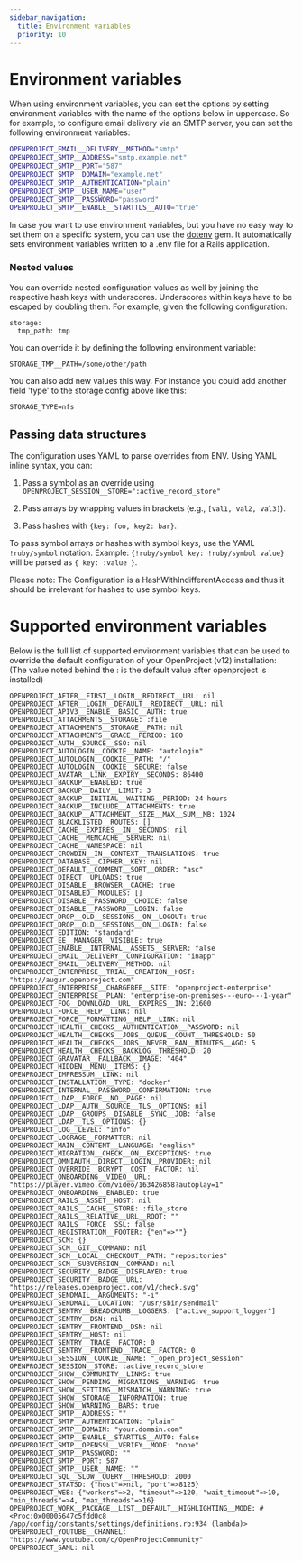 ```yaml
---
sidebar_navigation:
  title: Environment variables
  priority: 10
---
```




# Environment variables

When using environment variables, you can set the options by setting environment variables with the name of the options below in uppercase. So for example, to configure email delivery via an SMTP server, you can set the following environment variables:

```bash
OPENPROJECT_EMAIL__DELIVERY__METHOD="smtp"
OPENPROJECT_SMTP__ADDRESS="smtp.example.net"
OPENPROJECT_SMTP__PORT="587"
OPENPROJECT_SMTP__DOMAIN="example.net"
OPENPROJECT_SMTP__AUTHENTICATION="plain"
OPENPROJECT_SMTP__USER_NAME="user"
OPENPROJECT_SMTP__PASSWORD="password"
OPENPROJECT_SMTP__ENABLE__STARTTLS__AUTO="true"
```

In case you want to use environment variables, but you have no easy way to set them on a specific system, you can use the [dotenv](https://github.com/bkeepers/dotenv) gem. It automatically sets environment variables written to a .env file for a Rails application.



### Nested values

You can override nested configuration values as well by joining the respective hash keys with underscores.
Underscores within keys have to be escaped by doubling them.
For example, given the following configuration:

    storage:
      tmp_path: tmp

You can override it by defining the following environment variable:

    STORAGE_TMP__PATH=/some/other/path

You can also add new values this way. For instance you could add another field 'type' to the
storage config above like this:

    STORAGE_TYPE=nfs

## Passing data structures

The configuration uses YAML to parse overrides from ENV. Using YAML inline syntax, you can:

1. Pass a symbol as an override using `OPENPROJECT_SESSION__STORE=":active_record_store"`

2. Pass arrays by wrapping values in brackets (e.g., `[val1, val2, val3]`).

3. Pass hashes with `{key: foo, key2: bar}`.

To pass symbol arrays or hashes with symbol keys, use the YAML `!ruby/symbol` notation.
Example: `{!ruby/symbol key: !ruby/symbol value}` will be parsed as `{ key: :value }`.

Please note: The Configuration is a HashWithIndifferentAccess and thus it should be irrelevant for hashes to use symbol keys.


# Supported environment variables

Below is the full list of supported environment variables that can be used to override the default configuration of your OpenProject (v12) installation: (The value noted behind the : is the default value after openproject is installed)

```
OPENPROJECT_AFTER__FIRST__LOGIN__REDIRECT__URL: nil
OPENPROJECT_AFTER__LOGIN__DEFAULT__REDIRECT__URL: nil
OPENPROJECT_APIV3__ENABLE__BASIC__AUTH: true
OPENPROJECT_ATTACHMENTS__STORAGE: :file
OPENPROJECT_ATTACHMENTS__STORAGE__PATH: nil
OPENPROJECT_ATTACHMENTS__GRACE__PERIOD: 180
OPENPROJECT_AUTH__SOURCE__SSO: nil
OPENPROJECT_AUTOLOGIN__COOKIE__NAME: "autologin"
OPENPROJECT_AUTOLOGIN__COOKIE__PATH: "/"
OPENPROJECT_AUTOLOGIN__COOKIE__SECURE: false
OPENPROJECT_AVATAR__LINK__EXPIRY__SECONDS: 86400
OPENPROJECT_BACKUP__ENABLED: true
OPENPROJECT_BACKUP__DAILY__LIMIT: 3
OPENPROJECT_BACKUP__INITIAL__WAITING__PERIOD: 24 hours
OPENPROJECT_BACKUP__INCLUDE__ATTACHMENTS: true
OPENPROJECT_BACKUP__ATTACHMENT__SIZE__MAX__SUM__MB: 1024
OPENPROJECT_BLACKLISTED__ROUTES: []
OPENPROJECT_CACHE__EXPIRES__IN__SECONDS: nil
OPENPROJECT_CACHE__MEMCACHE__SERVER: nil
OPENPROJECT_CACHE__NAMESPACE: nil
OPENPROJECT_CROWDIN__IN__CONTEXT__TRANSLATIONS: true
OPENPROJECT_DATABASE__CIPHER__KEY: nil
OPENPROJECT_DEFAULT__COMMENT__SORT__ORDER: "asc"
OPENPROJECT_DIRECT__UPLOADS: true
OPENPROJECT_DISABLE__BROWSER__CACHE: true
OPENPROJECT_DISABLED__MODULES: []
OPENPROJECT_DISABLE__PASSWORD__CHOICE: false
OPENPROJECT_DISABLE__PASSWORD__LOGIN: false
OPENPROJECT_DROP__OLD__SESSIONS__ON__LOGOUT: true
OPENPROJECT_DROP__OLD__SESSIONS__ON__LOGIN: false
OPENPROJECT_EDITION: "standard"
OPENPROJECT_EE__MANAGER__VISIBLE: true
OPENPROJECT_ENABLE__INTERNAL__ASSETS__SERVER: false
OPENPROJECT_EMAIL__DELIVERY__CONFIGURATION: "inapp"
OPENPROJECT_EMAIL__DELIVERY__METHOD: nil
OPENPROJECT_ENTERPRISE__TRIAL__CREATION__HOST: "https://augur.openproject.com"
OPENPROJECT_ENTERPRISE__CHARGEBEE__SITE: "openproject-enterprise"
OPENPROJECT_ENTERPRISE__PLAN: "enterprise-on-premises---euro---1-year"
OPENPROJECT_FOG__DOWNLOAD__URL__EXPIRES__IN: 21600
OPENPROJECT_FORCE__HELP__LINK: nil
OPENPROJECT_FORCE__FORMATTING__HELP__LINK: nil
OPENPROJECT_HEALTH__CHECKS__AUTHENTICATION__PASSWORD: nil
OPENPROJECT_HEALTH__CHECKS__JOBS__QUEUE__COUNT__THRESHOLD: 50
OPENPROJECT_HEALTH__CHECKS__JOBS__NEVER__RAN__MINUTES__AGO: 5
OPENPROJECT_HEALTH__CHECKS__BACKLOG__THRESHOLD: 20
OPENPROJECT_GRAVATAR__FALLBACK__IMAGE: "404"
OPENPROJECT_HIDDEN__MENU__ITEMS: {}
OPENPROJECT_IMPRESSUM__LINK: nil
OPENPROJECT_INSTALLATION__TYPE: "docker"
OPENPROJECT_INTERNAL__PASSWORD__CONFIRMATION: true
OPENPROJECT_LDAP__FORCE__NO__PAGE: nil
OPENPROJECT_LDAP__AUTH__SOURCE__TLS__OPTIONS: nil
OPENPROJECT_LDAP__GROUPS__DISABLE__SYNC__JOB: false
OPENPROJECT_LDAP__TLS__OPTIONS: {}
OPENPROJECT_LOG__LEVEL: "info"
OPENPROJECT_LOGRAGE__FORMATTER: nil
OPENPROJECT_MAIN__CONTENT__LANGUAGE: "english"
OPENPROJECT_MIGRATION__CHECK__ON__EXCEPTIONS: true
OPENPROJECT_OMNIAUTH__DIRECT__LOGIN__PROVIDER: nil
OPENPROJECT_OVERRIDE__BCRYPT__COST__FACTOR: nil
OPENPROJECT_ONBOARDING__VIDEO__URL: "https://player.vimeo.com/video/163426858?autoplay=1"
OPENPROJECT_ONBOARDING__ENABLED: true
OPENPROJECT_RAILS__ASSET__HOST: nil
OPENPROJECT_RAILS__CACHE__STORE: :file_store
OPENPROJECT_RAILS__RELATIVE__URL__ROOT: ""
OPENPROJECT_RAILS__FORCE__SSL: false
OPENPROJECT_REGISTRATION__FOOTER: {"en"=>""}
OPENPROJECT_SCM: {}
OPENPROJECT_SCM__GIT__COMMAND: nil
OPENPROJECT_SCM__LOCAL__CHECKOUT__PATH: "repositories"
OPENPROJECT_SCM__SUBVERSION__COMMAND: nil
OPENPROJECT_SECURITY__BADGE__DISPLAYED: true
OPENPROJECT_SECURITY__BADGE__URL: "https://releases.openproject.com/v1/check.svg"
OPENPROJECT_SENDMAIL__ARGUMENTS: "-i"
OPENPROJECT_SENDMAIL__LOCATION: "/usr/sbin/sendmail"
OPENPROJECT_SENTRY__BREADCRUMB__LOGGERS: ["active_support_logger"]
OPENPROJECT_SENTRY__DSN: nil
OPENPROJECT_SENTRY__FRONTEND__DSN: nil
OPENPROJECT_SENTRY__HOST: nil
OPENPROJECT_SENTRY__TRACE__FACTOR: 0
OPENPROJECT_SENTRY__FRONTEND__TRACE__FACTOR: 0
OPENPROJECT_SESSION__COOKIE__NAME: "_open_project_session"
OPENPROJECT_SESSION__STORE: :active_record_store
OPENPROJECT_SHOW__COMMUNITY__LINKS: true
OPENPROJECT_SHOW__PENDING__MIGRATIONS__WARNING: true
OPENPROJECT_SHOW__SETTING__MISMATCH__WARNING: true
OPENPROJECT_SHOW__STORAGE__INFORMATION: true
OPENPROJECT_SHOW__WARNING__BARS: true
OPENPROJECT_SMTP__ADDRESS: ""
OPENPROJECT_SMTP__AUTHENTICATION: "plain"
OPENPROJECT_SMTP__DOMAIN: "your.domain.com"
OPENPROJECT_SMTP__ENABLE__STARTTLS__AUTO: false
OPENPROJECT_SMTP__OPENSSL__VERIFY__MODE: "none"
OPENPROJECT_SMTP__PASSWORD: ""
OPENPROJECT_SMTP__PORT: 587
OPENPROJECT_SMTP__USER__NAME: ""
OPENPROJECT_SQL__SLOW__QUERY__THRESHOLD: 2000
OPENPROJECT_STATSD: {"host"=>nil, "port"=>8125}
OPENPROJECT_WEB: {"workers"=>2, "timeout"=>120, "wait_timeout"=>10, "min_threads"=>4, "max_threads"=>16}
OPENPROJECT_WORK__PACKAGE__LIST__DEFAULT__HIGHLIGHTING__MODE: #<Proc:0x00005647c5fdd0c8 /app/config/constants/settings/definitions.rb:934 (lambda)>
OPENPROJECT_YOUTUBE__CHANNEL: "https://www.youtube.com/c/OpenProjectCommunity"
OPENPROJECT_SAML: nil
```

